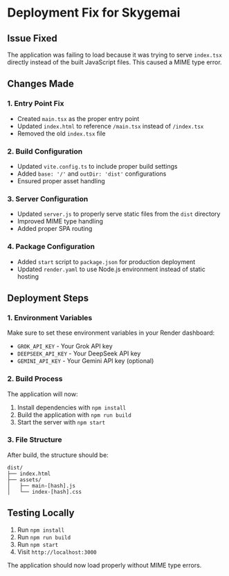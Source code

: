 # Deployment Fix for Skygemai

## Issue Fixed
The application was failing to load because it was trying to serve `index.tsx` directly instead of the built JavaScript files. This caused a MIME type error.

## Changes Made

### 1. Entry Point Fix
- Created `main.tsx` as the proper entry point
- Updated `index.html` to reference `/main.tsx` instead of `/index.tsx`
- Removed the old `index.tsx` file

### 2. Build Configuration
- Updated `vite.config.ts` to include proper build settings
- Added `base: '/'` and `outDir: 'dist'` configurations
- Ensured proper asset handling

### 3. Server Configuration
- Updated `server.js` to properly serve static files from the `dist` directory
- Improved MIME type handling
- Added proper SPA routing

### 4. Package Configuration
- Added `start` script to `package.json` for production deployment
- Updated `render.yaml` to use Node.js environment instead of static hosting

## Deployment Steps

### 1. Environment Variables
Make sure to set these environment variables in your Render dashboard:
- `GROK_API_KEY` - Your Grok API key
- `DEEPSEEK_API_KEY` - Your DeepSeek API key
- `GEMINI_API_KEY` - Your Gemini API key (optional)

### 2. Build Process
The application will now:
1. Install dependencies with `npm install`
2. Build the application with `npm run build`
3. Start the server with `npm start`

### 3. File Structure
After build, the structure should be:
```
dist/
├── index.html
├── assets/
│   ├── main-[hash].js
│   └── index-[hash].css
```

## Testing Locally
1. Run `npm install`
2. Run `npm run build`
3. Run `npm start`
4. Visit `http://localhost:3000`

The application should now load properly without MIME type errors. 